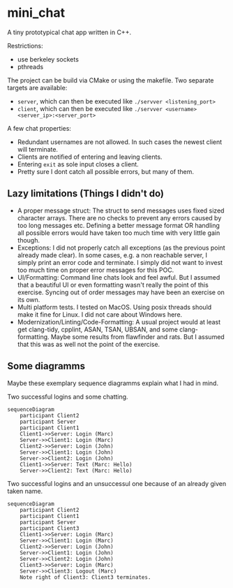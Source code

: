 # mini_chat

A tiny prototypical chat app written in C++.

Restrictions:
- use berkeley sockets
- pthreads

The project can be build via CMake or using the makefile. Two separate targets are available:

- `server`, which can then be executed like `./servver <listening_port>`
- `client`, which can then be executed like `./servver <username> <server_ip>:<server_port>`

A few chat properties:
- Redundant usernames are not allowed. In such cases the newest client will terminate.
- Clients are notified of entering and leaving clients.
- Entering `exit` as sole input closes a client.
- Pretty sure I dont catch all possible errors, but many of them.

## Lazy limitations (Things I didn't do)

- A proper message struct: The struct to send messages uses fixed sized character arrays. 
There are no checks to prevent any errors caused by too long messages etc.
Defining a better message format OR handling all possible errors would have taken too much time with very little gain though.
- Exceptions: I did not properly catch all exceptions (as the previous point already made clear). In some cases, e.g. a non reachable server, I simply print an error code and terminate. I simply did not want to invest too much time on proper error messages for this POC.
- UI/Formatting: Command line chats look and feel awful. But I assumed that a beautiful UI or even formatting wasn't really the point of this exercise. Syncing out of order messages may have been an exercise on its own.
- Multi platform tests. I tested on MacOS. Using posix threads should make it fine for Linux. I did not care about Windows here.
- Modernization/Linting/Code-Formatting: A usual project would at least get clang-tidy, cpplint, ASAN, TSAN, UBSAN, and some clang-formatting. Maybe some results from flawfinder and rats. But I assumed that this was as well not the point of the exercise.

## Some diagramms

Maybe these exemplary sequence diagramms explain what I had in mind.

Two successful logins and some chatting.

```mermaid
sequenceDiagram
    participant Client2
    participant Server
    participant Client1
    Client1->>Server: Login (Marc)
    Server->>Client1: Login (Marc)
    Client2->>Server: Login (John)
    Server->>Client1: Login (John)
    Server->>Client2: Login (John)
    Client1->>Server: Text (Marc: Hello)
    Server->>Client2: Text (Marc: Hello)
```
Two successful logins and an unsuccessul one because of an already given taken name.

```mermaid
sequenceDiagram
    participant Client2
    participant Client1
    participant Server
    participant Client3
    Client1->>Server: Login (Marc)
    Server->>Client1: Login (Marc)
    Client2->>Server: Login (John)
    Server->>Client1: Login (John)
    Server->>Client2: Login (John)
    Client3->>Server: Login (Marc)
    Server->>Client3: Logout (Marc)
    Note right of Client3: Client3 terminates.
```

